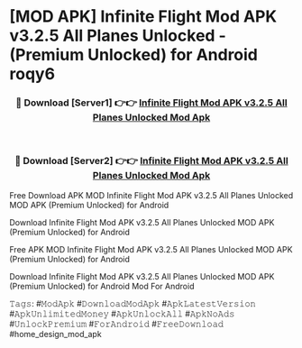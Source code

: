 # [MOD APK] Infinite Flight Mod APK v3.2.5 All Planes Unlocked - (Premium Unlocked) for Android roqy6



<div align="center">
<h3>🔴 Download [Server1] 👉👉 <a href="https://momento.my/?title=Infinite_Flight_Mod_APK_v3.2.5_All_Planes_Unlocked">Infinite Flight Mod APK v3.2.5 All Planes Unlocked Mod Apk</a></h3><br>

<h3>🔴 Download [Server2] 👉👉 <a href="https://momento.my/?title=Infinite_Flight_Mod_APK_v3.2.5_All_Planes_Unlocked">Infinite Flight Mod APK v3.2.5 All Planes Unlocked Mod Apk</a></h3>
</div>



Free Download APK MOD Infinite Flight Mod APK v3.2.5 All Planes Unlocked MOD APK (Premium Unlocked) for Android

Download Infinite Flight Mod APK v3.2.5 All Planes Unlocked MOD APK (Premium Unlocked) for Android

Free APK MOD Infinite Flight Mod APK v3.2.5 All Planes Unlocked MOD APK (Premium Unlocked) for Android

Download Infinite Flight Mod APK v3.2.5 All Planes Unlocked MOD APK (Premium Unlocked) for Android Mod For Android

𝚃𝚊𝚐𝚜: #𝙼𝚘𝚍𝙰𝚙𝚔 #𝙳𝚘𝚠𝚗𝚕𝚘𝚊𝚍𝙼𝚘𝚍𝙰𝚙𝚔 #𝙰𝚙𝚔𝙻𝚊𝚝𝚎𝚜𝚝𝚅𝚎𝚛𝚜𝚒𝚘𝚗 #𝙰𝚙𝚔𝚄𝚗𝚕𝚒𝚖𝚒𝚝𝚎𝚍𝙼𝚘𝚗𝚎𝚢 #𝙰𝚙𝚔𝚄𝚗𝚕𝚘𝚌𝚔𝙰𝚕𝚕 #𝙰𝚙𝚔𝙽𝚘𝙰𝚍𝚜 #𝚄𝚗𝚕𝚘𝚌𝚔𝙿𝚛𝚎𝚖𝚒𝚞𝚖 #𝙵𝚘𝚛𝙰𝚗𝚍𝚛𝚘𝚒𝚍 #𝙵𝚛𝚎𝚎𝙳𝚘𝚠𝚗𝚕𝚘𝚊𝚍 #home_design_mod_apk
